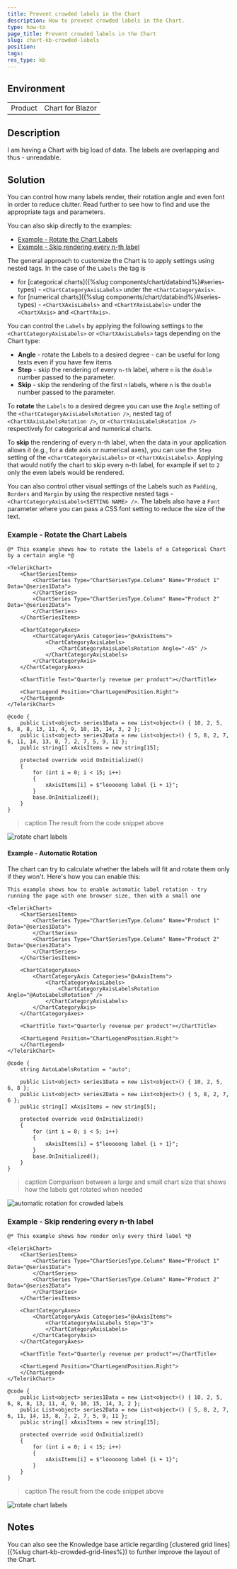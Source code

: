 ```yaml
---
title: Prevent crowded labels in the Chart
description: How to prevent crowded labels in the Chart.
type: how-to
page_title: Prevent crowded labels in the Chart
slug: chart-kb-crowded-labels
position:
tags:
res_type: kb
---
```


## Environment
<table>
	<tbody>
		<tr>
			<td>Product</td>
			<td>Chart for Blazor</td>
		</tr>
	</tbody>
</table>


## Description

I am having a Chart with big load of data. The labels are overlapping and thus - unreadable.


## Solution

You can control how many labels render, their rotation angle and even font in order to reduce clutter. Read further to see how to find and use the appropriate tags and parameters.

You can also skip directly to the examples:

* [Example - Rotate the Chart Labels](#example-rotate-the-chart-labels)
* [Example - Skip rendering every n-th label](#example-skip-rendering-every-n-th-label)


The general approach to customize the Chart is to apply settings using nested tags. In the case of the `Labels` the tag is 
* for [categorical charts]({%slug components/chart/databind%}#series-types) -  `<ChartCategoryAxisLabels>` under the `<ChartCategoryAxis>`.
* for [numerical charts]({%slug components/chart/databind%}#series-types) - `<ChartXAxisLabels>` and `<ChartYAxisLabels>` under the `<ChartXAxis>` and `<ChartYAxis>`.


You can control the `Labels` by applying the following settings to the `<ChartCategoryAxisLabels>` or `<ChartXAxisLabels>` tags depending on the Chart type:
* **Angle** - rotate the Labels to a desired degree - can be useful for long texts even if you have few items
* **Step** - skip the rendering of every `n-th` label, where `n` is the `double` number passed to the parameter.
* **Skip** - skip the rendering of the first `n` labels, where `n` is the `double` number passed to the parameter.


To **rotate** the `Labels` to a desired degree you can use the `Angle` setting of the `<ChartCategoryAxisLabelsRotation />`, nested tag of `<ChartXAxisLabelsRotation />`, or `<ChartYAxisLabelsRotation />` respectively for categorical and numerical charts.

To **skip** the rendering of every n-th label, when the data in your application allows it (e.g., for a date axis or numerical axes), you can use the `Step` setting of the `<ChartCategoryAxisLabels>` or `<ChartXAxisLabels>`. Applying that would notify the chart to skip every n-th label, for example if set to `2` only the even labels would be rendered.

You can also control other visual settings of the Labels such as `Padding`, `Borders` and `Margin` by using the respective nested tags - `<ChartCategoryAxisLabels<SETTING NAME> />`. The labels also have a `Font` parameter where you can pass a CSS font setting to reduce the size of the text.

### Example - Rotate the Chart Labels

````CSHTML
@* This example shows how to rotate the labels of a Categorical Chart by a certain angle *@

<TelerikChart>
    <ChartSeriesItems>
        <ChartSeries Type="ChartSeriesType.Column" Name="Product 1" Data="@series1Data">
        </ChartSeries>
        <ChartSeries Type="ChartSeriesType.Column" Name="Product 2" Data="@series2Data">
        </ChartSeries>
    </ChartSeriesItems>

    <ChartCategoryAxes>
        <ChartCategoryAxis Categories="@xAxisItems">
            <ChartCategoryAxisLabels>
                <ChartCategoryAxisLabelsRotation Angle="-45" />
            </ChartCategoryAxisLabels>
        </ChartCategoryAxis>
    </ChartCategoryAxes>

    <ChartTitle Text="Quarterly revenue per product"></ChartTitle>

    <ChartLegend Position="ChartLegendPosition.Right">
    </ChartLegend>
</TelerikChart>

@code {
    public List<object> series1Data = new List<object>() { 10, 2, 5, 6, 8, 8, 13, 11, 4, 9, 10, 15, 14, 3, 2 };
    public List<object> series2Data = new List<object>() { 5, 8, 2, 7, 6, 11, 14, 13, 8, 7, 2, 7, 5, 9, 11 };
    public string[] xAxisItems = new string[15];

    protected override void OnInitialized()
    {
        for (int i = 0; i < 15; i++)
        {
            xAxisItems[i] = $"looooong label {i + 1}";
        }
        base.OnInitialized();
    }
}
````

>caption The result from the code snippet above

![rotate chart labels](images/chart-label-rotation-example.png)

#### Example - Automatic Rotation

The chart can try to calculate whether the labels will fit and rotate them only if they won't. Here's how you can enable this:

````CSHTML
This example shows how to enable automatic label rotation - try running the page with one browser size, then with a small one

<TelerikChart>
    <ChartSeriesItems>
        <ChartSeries Type="ChartSeriesType.Column" Name="Product 1" Data="@series1Data">
        </ChartSeries>
        <ChartSeries Type="ChartSeriesType.Column" Name="Product 2" Data="@series2Data">
        </ChartSeries>
    </ChartSeriesItems>

    <ChartCategoryAxes>
        <ChartCategoryAxis Categories="@xAxisItems">
            <ChartCategoryAxisLabels>
                <ChartCategoryAxisLabelsRotation Angle="@AutoLabelsRotation" />
            </ChartCategoryAxisLabels>
        </ChartCategoryAxis>
    </ChartCategoryAxes>

    <ChartTitle Text="Quarterly revenue per product"></ChartTitle>

    <ChartLegend Position="ChartLegendPosition.Right">
    </ChartLegend>
</TelerikChart>

@code {
    string AutoLabelsRotation = "auto";

    public List<object> series1Data = new List<object>() { 10, 2, 5, 6, 8 };
    public List<object> series2Data = new List<object>() { 5, 8, 2, 7, 6 };
    public string[] xAxisItems = new string[5];

    protected override void OnInitialized()
    {
        for (int i = 0; i < 5; i++)
        {
            xAxisItems[i] = $"looooong label {i + 1}";
        }
        base.OnInitialized();
    }
}
````

>caption Comparison between a large and small chart size that shows how the labels get rotated when needed

![automatic rotation for crowded labels](images/chart-crowded-labels-auto-rotation.png)


### Example - Skip rendering every n-th label

````CSHTML
@* This example shows how render only every third label *@

<TelerikChart>
    <ChartSeriesItems>
        <ChartSeries Type="ChartSeriesType.Column" Name="Product 1" Data="@series1Data">
        </ChartSeries>
        <ChartSeries Type="ChartSeriesType.Column" Name="Product 2" Data="@series2Data">
        </ChartSeries>
    </ChartSeriesItems>

    <ChartCategoryAxes>
        <ChartCategoryAxis Categories="@xAxisItems">
            <ChartCategoryAxisLabels Step="3">
            </ChartCategoryAxisLabels>
        </ChartCategoryAxis>
    </ChartCategoryAxes>

    <ChartTitle Text="Quarterly revenue per product"></ChartTitle>

    <ChartLegend Position="ChartLegendPosition.Right">
    </ChartLegend>
</TelerikChart>

@code {
    public List<object> series1Data = new List<object>() { 10, 2, 5, 6, 8, 8, 13, 11, 4, 9, 10, 15, 14, 3, 2 };
    public List<object> series2Data = new List<object>() { 5, 8, 2, 7, 6, 11, 14, 13, 8, 7, 2, 7, 5, 9, 11 };
    public string[] xAxisItems = new string[15];

    protected override void OnInitialized()
    {
        for (int i = 0; i < 15; i++)
        {
            xAxisItems[i] = $"looooong label {i + 1}";
        }
    }
}
````

>caption The result from the code snippet above

![rotate chart labels](images/chart-label-step-example.png)

## Notes

You can also see the Knowledge base article regarding [clustered grid lines]({%slug chart-kb-crowded-grid-lines%}) to further improve the layout of the Chart.
